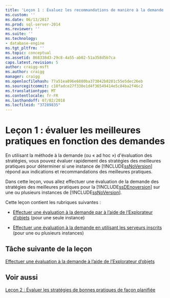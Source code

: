 ```yaml
---
title: 'Leçon 1 : Évaluez les recommandations de manière à la demande | Microsoft Docs'
ms.custom: ''
ms.date: 06/13/2017
ms.prod: sql-server-2014
ms.reviewer: ''
ms.suite: ''
ms.technology:
- database-engine
ms.tgt_pltfrm: ''
ms.topic: conceptual
ms.assetid: 868338d3-29c8-4a55-ab02-51a358d5b7ca
caps.latest.revision: 5
author: craigg-msft
ms.author: craigg
manager: craigg
ms.openlocfilehash: 77a51ea896e6880ba373042b8201c55e5dec26eb
ms.sourcegitcommit: c18fadce27f330e1d4f36549414e5c84ba2f46c2
ms.translationtype: MT
ms.contentlocale: fr-FR
ms.lasthandoff: 07/02/2018
ms.locfileid: "37289835"
---
```

# <a name="lesson-1-evaluate-best-practices-on-an-on-demand-basis"></a>Leçon 1 : évaluer les meilleures pratiques en fonction des demandes
  En utilisant la méthode à la demande (ou « ad hoc ») d'évaluation des stratégies, vous pouvez évaluer rapidement des stratégies des meilleures pratiques pour déterminer si une instance de [!INCLUDE[ssNoVersion](../includes/ssnoversion-md.md)] répond aux indications et recommandations des meilleures pratiques.  
  
 Dans cette leçon, vous allez effectuer une évaluation de la demande des stratégies des meilleures pratiques pour la [!INCLUDE[ssDEnoversion](../includes/ssdenoversion-md.md)] sur une ou plusieurs instances de [!INCLUDE[ssNoVersion](../includes/ssnoversion-md.md)].  
  
 Cette leçon contient les rubriques suivantes :  
  
-   [Effectuer une évaluation à la demande par à l’aide de l’Explorateur d’objets](../ssms/object/object-explorer.md) (pour une seule instance)  
  
-   [Effectuer une évaluation à la demande en utilisant les serveurs inscrits](../../2014/tutorials/perform-an-on-demand-evaluation-by-using-registered-servers.md) (pour une ou plusieurs instances)  
  
## <a name="next-task-in-lesson"></a>Tâche suivante de la leçon  
 [Effectuer une évaluation à la demande à l’aide de l’Explorateur d’objets](../ssms/object/object-explorer.md)  
  
## <a name="see-also"></a>Voir aussi  
 [Leçon 2 : Évaluer les stratégies de bonnes pratiques de façon planifiée](../../2014/tutorials/lesson-2-evaluate-best-practices-policies-on-a-scheduled-basis.md)  
  
  
